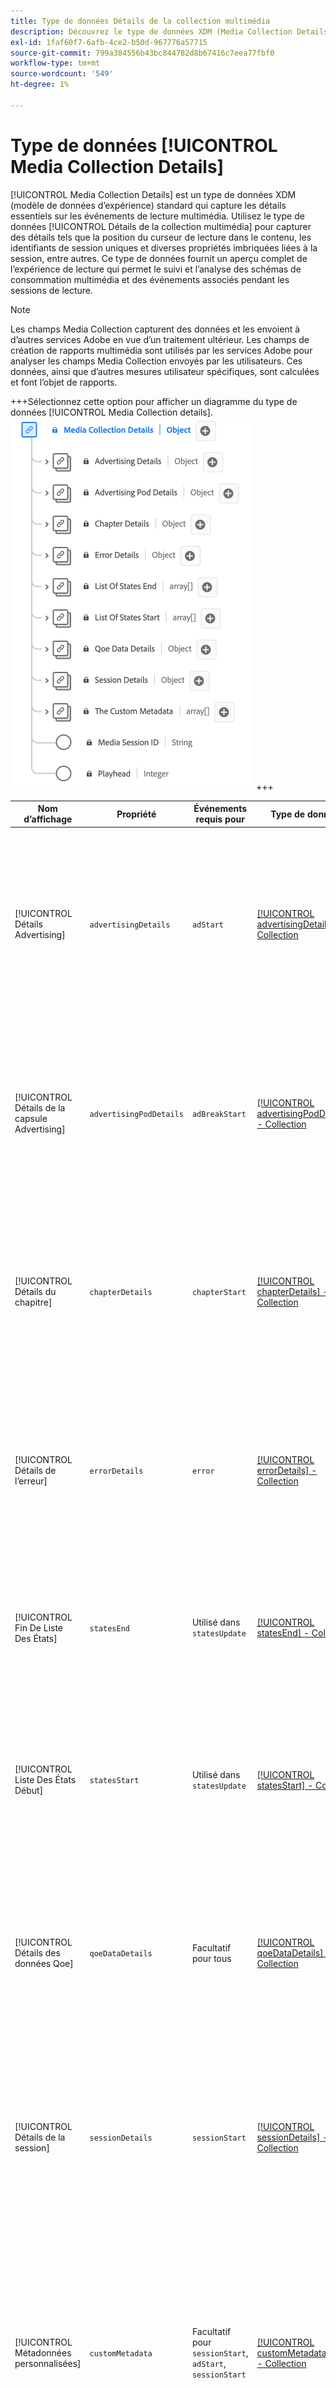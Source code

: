 ```yaml
---
title: Type de données Détails de la collection multimédia
description: Découvrez le type de données XDM (Media Collection Details Experience Data Model).
exl-id: 1faf60f7-6afb-4ce2-b50d-967776a57715
source-git-commit: 799a384556b43bc844782d8b67416c7eea77fbf0
workflow-type: tm+mt
source-wordcount: '549'
ht-degree: 1%

---
```


# Type de données [!UICONTROL Media Collection Details]

[!UICONTROL Media Collection Details] est un type de données XDM (modèle de données d’expérience) standard qui capture les détails essentiels sur les événements de lecture multimédia. Utilisez le type de données [!UICONTROL Détails de la collection multimédia] pour capturer des détails tels que la position du curseur de lecture dans le contenu, les identifiants de session uniques et diverses propriétés imbriquées liées à la session, entre autres. Ce type de données fournit un aperçu complet de l’expérience de lecture qui permet le suivi et l’analyse des schémas de consommation multimédia et des événements associés pendant les sessions de lecture.

>[!NOTE]
>
>Les champs Media Collection capturent des données et les envoient à d’autres services Adobe en vue d’un traitement ultérieur. Les champs de création de rapports multimédia sont utilisés par les services Adobe pour analyser les champs Media Collection envoyés par les utilisateurs. Ces données, ainsi que d’autres mesures utilisateur spécifiques, sont calculées et font l’objet de rapports.

+++Sélectionnez cette option pour afficher un diagramme du type de données [!UICONTROL Media Collection details].
![&#x200B; Diagramme du type de données [!UICONTROL Media Collection details information].](../images/data-types/media-collection-details.png)
+++

| Nom d’affichage | Propriété | Événements requis pour | Type de données | Description |
| ------------------------------------ | ----------------------- | ---------------------------------------------------------- | --------- | ----------- |
| [!UICONTROL Détails Advertising] | `advertisingDetails` | `adStart` | [[!UICONTROL advertisingDetails] - Collection](./advertising-details-collection.md) | Advertising Détails se rapporte à des informations spécifiques relatives aux activités publicitaires au cours de l’événement d’expérience. Cela inclut les métadonnées de publicité, les détails de ciblage et les mesures de performances. |
| [!UICONTROL Détails de la capsule Advertising] | `advertisingPodDetails` | `adBreakStart` | [[!UICONTROL advertisingPodDetails] - Collection](./advertising-pod-details-collection.md) | Les détails de la capsule Advertising contiennent des informations sur les capsules publicitaires dans l’événement d’expérience. Il fournit des informations sur la séquence publicitaire, le contenu et les mesures d’engagement. |
| [!UICONTROL Détails du chapitre] | `chapterDetails` | `chapterStart` | [[!UICONTROL chapterDetails] - Collection](./chapter-details-collection.md) | Les détails du chapitre capturent les données liées aux chapitres ou aux parties segmentées du contenu. Il fournit des informations sur les marqueurs de chapitre, les chronologies et les métadonnées associées. |
| [!UICONTROL Détails de l’erreur] | `errorDetails` | `error` | [[!UICONTROL errorDetails] - Collection](./error-details-collection.md) | Les détails de l’erreur contiennent des informations relatives aux erreurs survenues pendant l’événement d’expérience. Cela inclut les codes d’erreur, les descriptions, les horodatages et les données contextuelles pertinentes. |
| [!UICONTROL Fin De Liste Des États] | `statesEnd` | Utilisé dans `statesUpdate` | [[!UICONTROL statesEnd] - Collection](./list-of-states-end-collection.md) | La fin des états fournit un tableau qui répertorie les états à la fin de l’événement d’expérience. Il contient des détails sur les états de lecture finaux ou l’état du contenu. |
| [!UICONTROL Liste Des États Début] | `statesStart` | Utilisé dans `statesUpdate` | [[!UICONTROL statesStart] - Collection](./list-of-states-start-collection.md) | La section Début des états fournit un tableau qui répertorie les états au début de l’événement d’expérience. Il contient des données relatives à la lecture, aux actions de l’utilisateur ou aux détails du contenu. |
| [!UICONTROL Détails des données Qoe] | `qoeDataDetails` | Facultatif pour tous | [[!UICONTROL qoeDataDetails] - Collection](./qoe-data-details-collection.md) | Les détails de la qualité de l’expérience capturent des mesures liées aux performances et des données d’expérience utilisateur. Il fournit des informations sur la qualité, la réactivité et les interactions utilisateur. |
| [!UICONTROL Détails de la session] | `sessionDetails` | `sessionStart` | [[!UICONTROL sessionDetails] - Collection](./session-details-collection.md) | Les détails de la session englobent des informations complètes associées à l’événement d’expérience, et offrent des informations sur les interactions utilisateur, la durée et les données contextuelles pertinentes pour la session de lecture. |
| [!UICONTROL Métadonnées personnalisées] | `customMetadata` | Facultatif pour `sessionStart`, `adStart`, `sessionStart` | [[!UICONTROL customMetadataDetails] - Collection](./custom-metadata-details-collection.md) | Les métadonnées personnalisées contiennent des métadonnées définies par l’utilisateur ou des métadonnées supplémentaires associées à l’événement d’expérience. Ces métadonnées permettent d’inclure des données personnalisées ou spécifiques dans le contexte de l’événement. |
| [!UICONTROL ID de session multimédia] | `sessionID` | Tous les événements **à l&#39;exception de** `sessionStart` et le contenu téléchargé. | Chaîne | L’ID de session multimédia identifie de manière unique une instance d’un flux de contenu au cours d’une session de lecture individuelle. Il sert d’identifiant distinct pour le suivi et la gestion de l’expérience de lecture spécifique associée à un utilisateur ou une visionneuse.<br><em>Remarque : <em>`sessionId` est envoyé sur tous les événements, à l’exception de `sessionStart` et de tous les événements téléchargés. |
| [!UICONTROL Playhead] | `playhead` | Tous les événements | Entier | Le curseur de lecture représente la position de lecture actuelle dans le contenu multimédia. Pour le contenu en direct, il indique la seconde de la journée en cours (0 &lt;= playhead &lt; 86400). Pour le contenu enregistré, il reflète la seconde actuelle de la durée du contenu (0 &lt;= curseur de lecture &lt; longueur du contenu). |

{style="table-layout:auto"}
